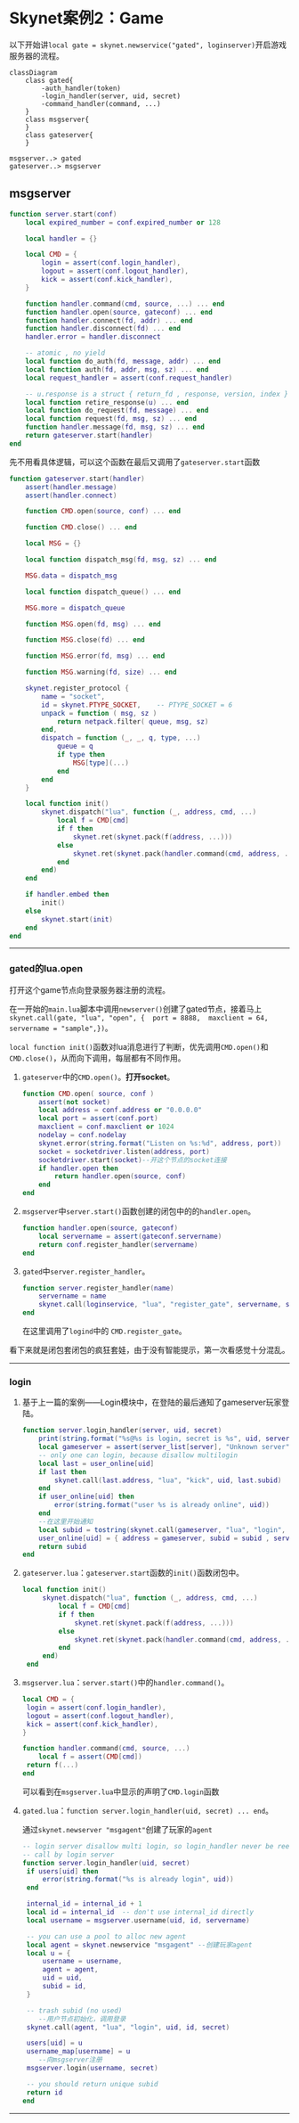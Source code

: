 # Skynet案例2：Game

以下开始讲`local gate = skynet.newservice("gated", loginserver)`开启游戏服务器的流程。

```mermaid
classDiagram
    class gated{
        -auth_handler(token)
        -login_handler(server, uid, secret)
        -command_handler(command, ...)
    }
    class msgserver{
    }
    class gateserver{
    }

msgserver..> gated
gateserver..> msgserver
```

## msgserver

```lua
function server.start(conf)
    local expired_number = conf.expired_number or 128

    local handler = {}

    local CMD = {
        login = assert(conf.login_handler),
        logout = assert(conf.logout_handler),
        kick = assert(conf.kick_handler),
    }

    function handler.command(cmd, source, ...) ... end
    function handler.open(source, gateconf) ... end
    function handler.connect(fd, addr) ... end
    function handler.disconnect(fd) ... end
    handler.error = handler.disconnect

    -- atomic , no yield
    local function do_auth(fd, message, addr) ... end
    local function auth(fd, addr, msg, sz) ... end
    local request_handler = assert(conf.request_handler)

    -- u.response is a struct { return_fd , response, version, index }
    local function retire_response(u) ... end
    local function do_request(fd, message) ... end
    local function request(fd, msg, sz) ... end
    function handler.message(fd, msg, sz) ... end
    return gateserver.start(handler)
end
```

先不用看具体逻辑，可以这个函数在最后又调用了`gateserver.start`函数

```lua
function gateserver.start(handler)
    assert(handler.message)
    assert(handler.connect)

    function CMD.open(source, conf) ... end

    function CMD.close() ... end

    local MSG = {}

    local function dispatch_msg(fd, msg, sz) ... end

    MSG.data = dispatch_msg

    local function dispatch_queue() ... end

    MSG.more = dispatch_queue

    function MSG.open(fd, msg) ... end

    function MSG.close(fd) ... end

    function MSG.error(fd, msg) ... end

    function MSG.warning(fd, size) ... end

    skynet.register_protocol {
        name = "socket",
        id = skynet.PTYPE_SOCKET,    -- PTYPE_SOCKET = 6
        unpack = function ( msg, sz )
            return netpack.filter( queue, msg, sz)
        end,
        dispatch = function (_, _, q, type, ...)
            queue = q
            if type then
                MSG[type](...)
            end
        end
    }

    local function init()
        skynet.dispatch("lua", function (_, address, cmd, ...)
            local f = CMD[cmd]
            if f then
                skynet.ret(skynet.pack(f(address, ...)))
            else
                skynet.ret(skynet.pack(handler.command(cmd, address, ...)))
            end
        end)
    end

    if handler.embed then
        init()
    else
        skynet.start(init)
    end
end
```

---

### gated的lua.open

打开这个game节点向登录服务器注册的流程。

在一开始的`main.lua`脚本中调用`newserver()`创建了gated节点，接着马上`skynet.call(gate, "lua", "open", {  port = 8888,  maxclient = 64,  servername = "sample",})`。

`local function init()`函数对lua消息进行了判断，优先调用`CMD.open()`和`CMD.close()`，从而向下调用，每层都有不同作用。

1. `gateserver`中的`CMD.open()`。**打开socket**。
   
   ```lua
   function CMD.open( source, conf )
       assert(not socket)
       local address = conf.address or "0.0.0.0"
       local port = assert(conf.port)
       maxclient = conf.maxclient or 1024
       nodelay = conf.nodelay
       skynet.error(string.format("Listen on %s:%d", address, port))
       socket = socketdriver.listen(address, port)
       socketdriver.start(socket)--开这个节点的socket连接
       if handler.open then
           return handler.open(source, conf)
       end
   end
   ```

2. `msgserver`中`server.start()`函数创建的闭包中的的`handler.open`。
   
   ```lua
   function handler.open(source, gateconf)
       local servername = assert(gateconf.servername)
       return conf.register_handler(servername)
   end
   ```

3. `gated`中`server.register_handler`。
   
   ```lua
   function server.register_handler(name)
       servername = name
       skynet.call(loginservice, "lua", "register_gate", servername, skynet.self())
   end
   ```
   
   在这里调用了`logind`中的 `CMD.register_gate`。

看下来就是闭包套闭包的疯狂套娃，由于没有智能提示，第一次看感觉十分混乱。

---

### login

1. 基于上一篇的案例——Login模块中，在登陆的最后通知了gameserver玩家登陆。
   
   ```lua
   function server.login_handler(server, uid, secret)
       print(string.format("%s@%s is login, secret is %s", uid, server,     crypt.hexencode(secret)))
       local gameserver = assert(server_list[server], "Unknown server")
       -- only one can login, because disallow multilogin
       local last = user_online[uid]
       if last then
           skynet.call(last.address, "lua", "kick", uid, last.subid)
       end
       if user_online[uid] then
           error(string.format("user %s is already online", uid))
       end
       --在这里开始通知
       local subid = tostring(skynet.call(gameserver, "lua", "login", uid, secret))
       user_online[uid] = { address = gameserver, subid = subid , server = server}
       return subid
   end
   ```

2. `gateserver.lua`：`gateserver.start`函数的`init()`函数闭包中。
   
   ```lua
   local function init()
   		skynet.dispatch("lua", function (_, address, cmd, ...)
   			local f = CMD[cmd]
   			if f then
   				skynet.ret(skynet.pack(f(address, ...)))
   			else
   				skynet.ret(skynet.pack(handler.command(cmd, address, ...)))
   			end
   		end)
   	end
   ```

3. `msgserver.lua`：`server.start()`中的`handler.command()`。
   
   ```lua
   local CMD = {
   	login = assert(conf.login_handler),
   	logout = assert(conf.logout_handler),
   	kick = assert(conf.kick_handler),
   }
   
   function handler.command(cmd, source, ...)
       local f = assert(CMD[cmd])
   	return f(...)
   end
   ```
   
   可以看到在`msgserver.lua`中显示的声明了`CMD.login`函数

4. `gated.lua`：`function server.login_handler(uid, secret) ... end`。
   
   通过`skynet.newserver "msgagent"`创建了玩家的`agent`
   
   ```lua
   -- login server disallow multi login, so login_handler never be reentry
   -- call by login server
   function server.login_handler(uid, secret)
   	if users[uid] then
   		error(string.format("%s is already login", uid))
   	end
   
   	internal_id = internal_id + 1
   	local id = internal_id	-- don't use internal_id directly
   	local username = msgserver.username(uid, id, servername)
   
   	-- you can use a pool to alloc new agent
   	local agent = skynet.newservice "msgagent" --创建玩家agent
   	local u = {
   		username = username,
   		agent = agent,
   		uid = uid,
   		subid = id,
   	}
   
   	-- trash subid (no used)
       --用户节点初始化，调用登录
   	skynet.call(agent, "lua", "login", uid, id, secret)
   
   	users[uid] = u
   	username_map[username] = u
       --向msgserver注册
   	msgserver.login(username, secret)
   
   	-- you should return unique subid
   	return id
   end
   ```

---
